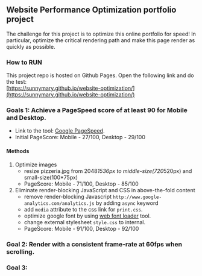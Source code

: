 ## Website Performance Optimization portfolio project

The challenge for this project is to optimize this online portfolio for speed! In particular, optimize the critical rendering path and make this page render as quickly as possible.

### How to RUN
This project repo is hosted on Github Pages. Open the following link and do the test:<br />
[https://sunnymary.github.io/website-optimization/](https://sunnymary.github.io/website-optimization/)

### Goals 1: Achieve a PageSpeed score of at least 90 for Mobile and Desktop.
* Link to the tool: [Google PageSpeed](https://developers.google.com/speed/pagespeed/insights/).
* Initial PageScore: Mobile - 27/100, Desktop - 29/100
#### Methods
1. Optimize images
   * resize pizzeria.jpg from 2048*1536px to middle-size(720*520px) and small-size(100*75px)
   * PageScore: Mobile - 71/100, Desktop - 85/100
2. Eliminate render-blocking JavaScript and CSS in above-the-fold content
   * remove render-blocking Javascript `http://www.google-analytics.com/analytics.js` by adding `async` keyword
   * add `media` attribute to the css link for `print.css`.
   * optimize google font by using [web font loader](https://github.com/typekit/webfontloader#google) tool.
   * change external stylesheet `style.css` to internal.
   * PageScore: Mobile - 91/100, Desktop - 92/100

### Goal 2: Render with a consistent frame-rate at 60fps when scrolling.


### Goal 3:


